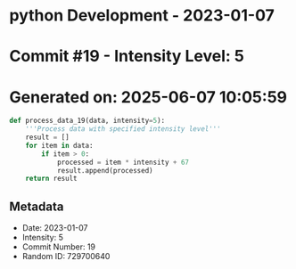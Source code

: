 ﻿# python Development - 2023-01-07
# Commit #19 - Intensity Level: 5
# Generated on: 2025-06-07 10:05:59
```python
def process_data_19(data, intensity=5):
    '''Process data with specified intensity level'''
    result = []
    for item in data:
        if item > 0:
            processed = item * intensity + 67
            result.append(processed)
    return result
```
## Metadata
- Date: 2023-01-07
- Intensity: 5
- Commit Number: 19
- Random ID: 729700640
